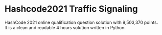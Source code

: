 # Hashcode2021 Traffic Signaling
HashCode 2021 online qualification question solution with 9,503,370 points. It is a clean and readable 4 hours solution written in Python.
